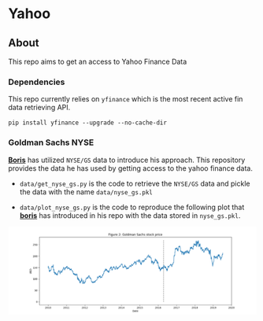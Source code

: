 # Yahoo

## About
This repo aims to get an access to Yahoo Finance Data 

### Dependencies 

This repo currently relies on `yfinance` which is the most recent active fin data retrieving API.

    pip install yfinance --upgrade --no-cache-dir

### Goldman Sachs NYSE

__[Boris](https://github.com/borisbanushev/stockpredictionai)__ has utilized `NYSE/GS` data to introduce his approach.
This repository provides the data he has used by getting access to the yahoo finance data. 

- `data/get_nyse_gs.py` is the code to retrieve the `NYSE/GS` data and pickle the data with the name `data/nyse_gs.pkl`

- `data/plot_nyse_gs.py` is the code to reproduce the following plot that __[boris](https://github.com/borisbanushev/stockpredictionai)__ has introduced in his repo with the data stored in `nyse_gs.pkl`.

![png](assets/nyse_gs.png)
